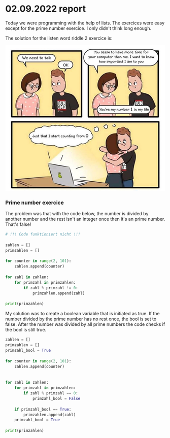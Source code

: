 # 02.09.2022 report
Today we were programming with the help of lists. The exercices were easy except for the prime number exercice. I only didn't think long enough. 

The solution for the listen word riddle 2 exercice is:

![](r_1798534_nBE8D.jpg)



### Prime number exercice
The problem was that with the code below, the number is divided by another number and the rest isn't an integer once then it's an prime number. That's false! 



```py
# !!! Code funktioniert nicht !!!

zahlen = []
primzahlen = []

for counter in range(2, 101):
    zahlen.append(counter)

for zahl in zahlen:
    for primzahl in primzahlen:
        if zahl % primzahl != 0:
            primzahlen.append(zahl)

print(primzahlen)
```


My solution was to create a boolean variable that is initiated as true. If the number divided by the prime number has no rest once, the bool is set to false. After the number was divided by all prime numbers the code checks if the bool is still true.

```py
zahlen = []
primzahlen = []
primzahl_bool = True

for counter in range(2, 101):
    zahlen.append(counter)


for zahl in zahlen:
    for primzahl in primzahlen:
        if zahl % primzahl == 0:
            primzahl_bool = False

    if primzahl_bool == True:
        primzahlen.append(zahl)
    primzahl_bool = True

print(primzahlen)

```